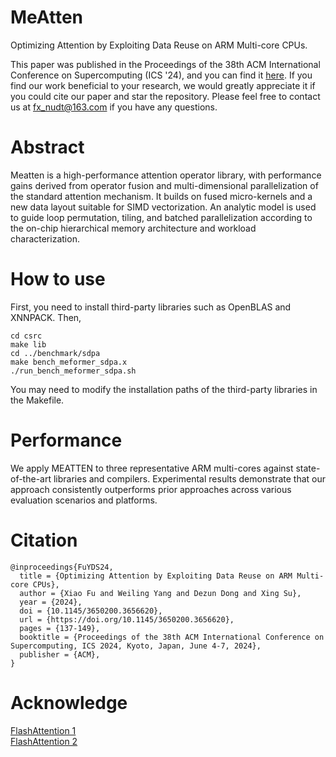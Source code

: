 # MeAtten
Optimizing Attention by Exploiting Data Reuse on ARM Multi-core CPUs.<br>

This paper was published in the Proceedings of the 38th ACM International Conference on Supercomputing (ICS '24), and you can find it [here](https://dl.acm.org/doi/10.1145/3650200.3656620). If you find our work beneficial to your research, we would greatly appreciate it if you could cite our paper and star the repository. Please feel free to contact us at fx_nudt@163.com if you have any questions.

# Abstract
Meatten is a high-performance attention operator library, with performance gains derived from operator fusion and multi-dimensional parallelization of the standard attention mechanism. It builds on fused micro-kernels and a new data layout suitable for SIMD vectorization. An analytic model is used to guide loop permutation, tiling, and batched parallelization according to the on-chip hierarchical memory architecture and workload characterization. 

# How to use
First, you need to install third-party libraries such as OpenBLAS and XNNPACK. Then,

```
cd csrc
make lib
cd ../benchmark/sdpa
make bench_meformer_sdpa.x
./run_bench_meformer_sdpa.sh
```

You may need to modify the installation paths of the third-party libraries in the Makefile.

# Performance

We apply MEATTEN to three representative ARM multi-cores against state-of-the-art libraries and compilers. Experimental results demonstrate that our approach consistently outperforms prior approaches across various evaluation scenarios and platforms.

# Citation
```
@inproceedings{FuYDS24,
  title = {Optimizing Attention by Exploiting Data Reuse on ARM Multi-core CPUs},
  author = {Xiao Fu and Weiling Yang and Dezun Dong and Xing Su},
  year = {2024},
  doi = {10.1145/3650200.3656620},
  url = {https://doi.org/10.1145/3650200.3656620},
  pages = {137-149},
  booktitle = {Proceedings of the 38th ACM International Conference on Supercomputing, ICS 2024, Kyoto, Japan, June 4-7, 2024},
  publisher = {ACM},
}
```

# Acknowledge
[FlashAttention 1](https://arxiv.org/abs/2205.14135)<br>
[FlashAttention 2](https://arxiv.org/abs/2307.08691)
